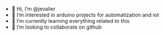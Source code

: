 - 👋 Hi, I’m @jevalier
- 👀 I’m interested in arduino projects for automatization and iot
- 🌱 I’m currently learning everything related to this
- 💞️ I’m looking to collaborate on github
